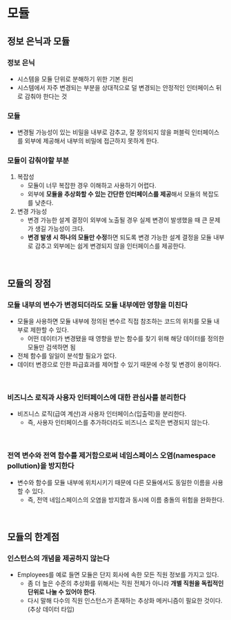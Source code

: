 # 모듈

## 정보 은닉과 모듈

### 정보 은닉

- 시스템을 모듈 단위로 분해하기 위한 기본 원리
- 시스템에서 자주 변경되는 부분을 상대적으로 덜 변경되는 안정적인 인터페이스 뒤로 감춰야 한다는 것

### 모듈

- 변경될 가능성이 있는 비밀을 내부로 감추고, 잘 정의되지 않을 퍼블릭 인터페이스를 외부에 제공해서 내부의 비밀에 접근하지 못하게 한다.

### 모듈이 감춰야할 부분

1. 복잡성
   - 모듈이 너무 복잡한 경우 이해하고 사용하기 어렵다.
   - 외부에 **모듈을 추상화할 수 있는 간단한 인터페이스를 제공**해서 모듈의 복잡도를 낮춘다.
2. 변경 가능성
   - 변경 가능한 설계 결정이 외부에 노출될 경우 실제 변경이 발생했을 때 큰 문제가 생길 가능성이 크다.
   - **변경 발생 시 하나의 모듈만 수정**하면 되도록 변경 가능한 설계 결정을 모듈 내부로 감추고 외부에는 쉽게 변경되지 않을 인터페이스를 제공한다.

</br >

## 모듈의 장점

### 모듈 내부의 변수가 변경되더라도 모듈 내부에만 영향을 미친다

- 모듈을 사용하면 모듈 내부에 정의된 변수르 직접 참조하는 코드의 위치를 모듈 내부로 제한할 수 있다.
  - 어떤 데이터가 변경됐을 때 영향을 받는 함수를 찾기 위해 해당 데이터를 정의한 모듈만 검색하면 됨
- 전체 함수를 일일이 분석할 필요가 없다.
- 데이터 변경으로 인한 파급효과를 제어할 수 있기 때문에 수정 및 변경이 용이하다.

</br> 

### 비즈니스 로직과 사용자 인터페이스에 대한 관심사를 분리한다

- 비즈니스 로직(급여 계산)과 사용자 인터페이스(입출력)을 분리한다.
  - 즉, 사용자 인터페이스를 추가하더라도 비즈니스 로직은 변경되지 않는다.

</br >

### 전역 변수와 전역 함수를 제거함으로써 네임스페이스 오염(namespace pollution)을 방지한다

- 변수와 함수를 모듈 내부에 위치시키기 때문에 다른 모듈에서도 동일한 이름을 사용할 수 있다.
  - 즉, 전역 네임스페이스의 오염을 방지함과 동시에 이름 충돌의 위험을 완화한다.

</br >

## 모듈의 한계점

### 인스턴스의 개념을 제공하지 않는다

- Employees를 예로 들면 모듈은 단지 회사에 속한 모든 직원 정보를 가지고 있다.
  - 좀 더 높은 수준의 추상화를 위해서는 직원 전체가 아니라 **개별 직원을 독립적인 단위로 나눌 수 있어야 한다**.
  - 다시 말해 다수의 직원 인스턴스가 존재하는 추상화 메커니즘이 필요한 것이다.(추상 데이터 타입)

